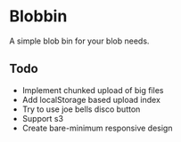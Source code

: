 # Blobbin
A simple blob bin for your blob needs.

## Todo
- Implement chunked upload of big files
- Add localStorage based upload index
- Try to use joe bells disco button
- Support s3
- Create bare-minimum responsive design
